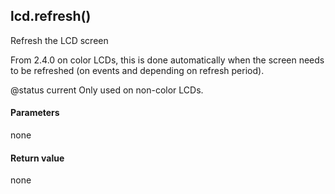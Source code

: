 <!-- This file was generated by the script. Do not edit it, any changes will be lost! -->

## lcd.refresh()



Refresh the LCD screen

From 2.4.0 on color LCDs, this is done automatically when the screen
needs to be refreshed (on events and depending on refresh period).

@status current Only used on non-color LCDs.


#### Parameters

none

#### Return value

none

